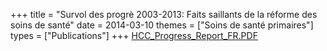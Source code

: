 +++
title = "Survol des progrè 2003-2013: Faits saillants de la réforme des soins de santé"
date = 2014-03-10
themes = ["Soins de santé primaires"]
types = ["Publications"]
+++
[HCC\_Progress\_Report\_FR.PDF](/files/HCC_Progress_Report_FR.PDF)

